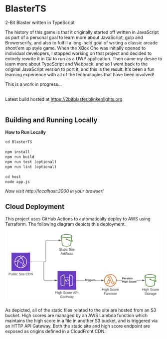 # BlasterTS
2-Bit Blaster written in TypeScript

The history of this game is that it originally started off written in JavaScript as part of a personal goal to learn more about JavaScript, gulp and Browerserify, and also to fulfill a long-held goal of writing a classic arcade shoot'em up style game.  When the XBox One was initially opened to individual developers, I stopped working on that project and decided to entirely rewrite it in C# to run as a UWP application.  Then came my desire to learn more about TypeScript and Webpack, and so I went back to the original JavaScript version to port it, and this is the result.  It's been a fun learning experience with all of the technologies that have been involved!

This is a work in progress...
<br>
<br>

Latest build hosted at https://2bitblaster.blinkenlights.org
<br>
<br>

## Building and Running Locally

**How to Run Locally**

```git clone ...
cd BlasterTS

npm install
npm run build
npm run test (optional)
npm run lint (optional)

cd host
node app.js
```

*Now visit http://localhost:3000 in your browser!*

## Cloud Deployment

This project uses GitHub Actions to automatically deploy to AWS using Terraform.  The following diagram depicts this deployment.

![AWS Deployment Diagram](/docs/2-Bit-Blaster-AWS-Deployment.svg)

As depicted, all of the static files related to the site are hosted from an S3 bucket.  High scores are managed by an AWS Lambda function which maintains the high score in a file in another S3 bucket, and is triggered via an HTTP API Gateway.  Both the static site and high score endpoint are exposed as origins defined in a CloudFront CDN.
